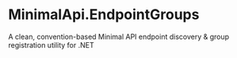 # MinimalApi.EndpointGroups
A clean, convention-based Minimal API endpoint discovery &amp; group registration utility for .NET
